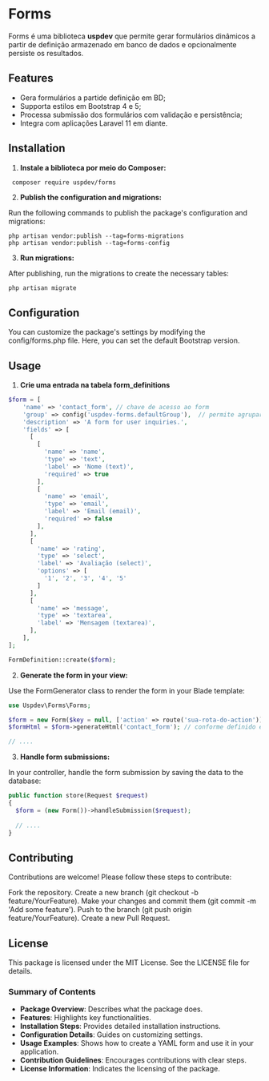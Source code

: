 # Forms

Forms é uma biblioteca **uspdev** que permite gerar formulários dinâmicos a partir de definição armazenado em banco de dados e opcionalmente persiste os resultados.

## Features

- Gera formulários a partide definição em BD;
- Supporta estilos em Bootstrap 4 e 5;
- Processa submissão dos formulários com validação e persistência;
- Integra com aplicações Laravel 11 em diante.

## Installation

1. **Instale a biblioteca por meio do  Composer:**

  ```bash
   composer require uspdev/forms
  ```
    
2. **Publish the configuration and migrations:**

Run the following commands to publish the package's configuration and migrations:

    php artisan vendor:publish --tag=forms-migrations
    php artisan vendor:publish --tag=forms-config


3. **Run migrations:**

After publishing, run the migrations to create the necessary tables:

    php artisan migrate

## Configuration

You can customize the package's settings by modifying the config/forms.php file. Here, you can set the default Bootstrap version.

## Usage

1. **Crie uma entrada na tabela form_definitions**

```php
$form = [
    'name' => 'contact_form', // chave de acesso ao form
    'group' => config('uspdev-forms.defaultGroup'),  // permite agrupar vários forms
    'description' => 'A form for user inquiries.',
    'fields' => [
      [
        [
          'name' => 'name',
          'type' => 'text',
          'label' => 'Nome (text)',
          'required' => true
        ],
        [
          'name' => 'email',
          'type' => 'email',
          'label' => 'Email (email)',
          'required' => false
        ],
      ],
      [
        'name' => 'rating', 
        'type' => 'select', 
        'label' => 'Avaliação (select)', 
        'options' => [
          '1', '2', '3', '4', '5'
        ]
      ],
      [
        'name' => 'message', 
        'type' => 'textarea', 
        'label' => 'Mensagem (textarea)', 
      ],
    ],
];

FormDefinition::create($form);

```           
                 
2. **Generate the form in your view:**

Use the FormGenerator class to render the form in your Blade template:

```php
use Uspdev\Forms\Forms;

$form = new Form($key = null, ['action' => route('sua-rota-do-action')]);
$formHtml = $form->generateHtml('contact_form'); // conforme definido em $form

// ....
```

3. **Handle form submissions:**

In your controller, handle the form submission by saving the data to the database:

```php
public function store(Request $request)
{
  $form = (new Form())->handleSubmission($request);
  
  // ....
}
```
    
## Contributing

Contributions are welcome! Please follow these steps to contribute:

Fork the repository.
Create a new branch (git checkout -b feature/YourFeature).
Make your changes and commit them (git commit -m 'Add some feature').
Push to the branch (git push origin feature/YourFeature).
Create a new Pull Request.

## License

This package is licensed under the MIT License. See the LICENSE file for details.


### Summary of Contents
- **Package Overview**: Describes what the package does.
- **Features**: Highlights key functionalities.
- **Installation Steps**: Provides detailed installation instructions.
- **Configuration Details**: Guides on customizing settings.
- **Usage Examples**: Shows how to create a YAML form and use it in your application.
- **Contribution Guidelines**: Encourages contributions with clear steps.
- **License Information**: Indicates the licensing of the package.






